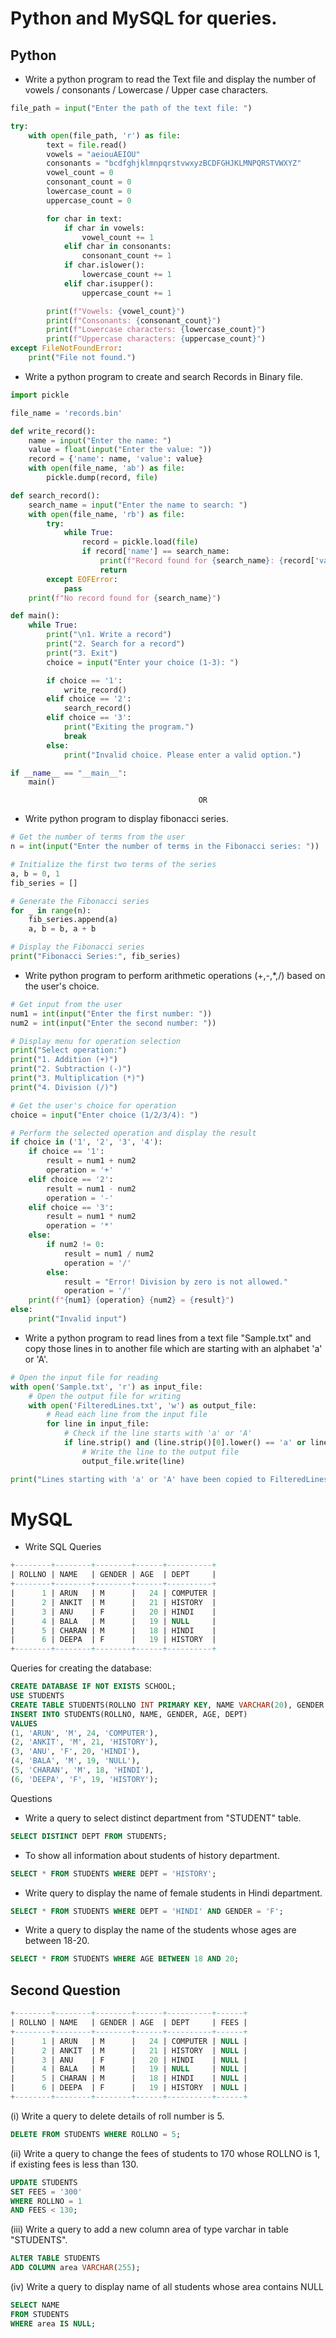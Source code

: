 
# Python and MySQL for queries.


## Python

* Write a python program to read the Text file and display the number of vowels / consonants / Lowercase / Upper case characters.

```python
file_path = input("Enter the path of the text file: ")

try:
    with open(file_path, 'r') as file:
        text = file.read()
        vowels = "aeiouAEIOU"
        consonants = "bcdfghjklmnpqrstvwxyzBCDFGHJKLMNPQRSTVWXYZ"
        vowel_count = 0
        consonant_count = 0
        lowercase_count = 0
        uppercase_count = 0

        for char in text:
            if char in vowels:
                vowel_count += 1
            elif char in consonants:
                consonant_count += 1
            if char.islower():
                lowercase_count += 1
            elif char.isupper():
                uppercase_count += 1

        print(f"Vowels: {vowel_count}")
        print(f"Consonants: {consonant_count}")
        print(f"Lowercase characters: {lowercase_count}")
        print(f"Uppercase characters: {uppercase_count}")
except FileNotFoundError:
    print("File not found.")
```

* Write a python program to create and search Records in Binary file.
```python
import pickle

file_name = 'records.bin'

def write_record():
    name = input("Enter the name: ")
    value = float(input("Enter the value: "))
    record = {'name': name, 'value': value}
    with open(file_name, 'ab') as file:
        pickle.dump(record, file)

def search_record():
    search_name = input("Enter the name to search: ")
    with open(file_name, 'rb') as file:
        try:
            while True:
                record = pickle.load(file)
                if record['name'] == search_name:
                    print(f"Record found for {search_name}: {record['value']}")
                    return
        except EOFError:
            pass
    print(f"No record found for {search_name}")

def main():
    while True:
        print("\n1. Write a record")
        print("2. Search for a record")
        print("3. Exit")
        choice = input("Enter your choice (1-3): ")

        if choice == '1':
            write_record()
        elif choice == '2':
            search_record()
        elif choice == '3':
            print("Exiting the program.")
            break
        else:
            print("Invalid choice. Please enter a valid option.")

if __name__ == "__main__":
    main()
```
                                              OR

* Write python program to display fibonacci series.
```python
# Get the number of terms from the user
n = int(input("Enter the number of terms in the Fibonacci series: "))

# Initialize the first two terms of the series
a, b = 0, 1
fib_series = []

# Generate the Fibonacci series
for _ in range(n):
    fib_series.append(a)
    a, b = b, a + b

# Display the Fibonacci series
print("Fibonacci Series:", fib_series)
```
* Write python program to perform arithmetic operations (+,-,*,/) based on the user's choice.

```python
# Get input from the user
num1 = int(input("Enter the first number: "))
num2 = int(input("Enter the second number: "))

# Display menu for operation selection
print("Select operation:")
print("1. Addition (+)")
print("2. Subtraction (-)")
print("3. Multiplication (*)")
print("4. Division (/)")

# Get the user's choice for operation
choice = input("Enter choice (1/2/3/4): ")

# Perform the selected operation and display the result
if choice in ('1', '2', '3', '4'):
    if choice == '1':
        result = num1 + num2
        operation = '+'
    elif choice == '2':
        result = num1 - num2
        operation = '-'
    elif choice == '3':
        result = num1 * num2
        operation = '*'
    else:
        if num2 != 0:
            result = num1 / num2
            operation = '/'
        else:
            result = "Error! Division by zero is not allowed."
            operation = '/'
    print(f"{num1} {operation} {num2} = {result}")
else:
    print("Invalid input")

```

* Write a python program to read lines from a text file "Sample.txt" and copy those lines in to another file which are starting with an alphabet 'a' or 'A'.

```python
# Open the input file for reading
with open('Sample.txt', 'r') as input_file:
    # Open the output file for writing
    with open('FilteredLines.txt', 'w') as output_file:
        # Read each line from the input file
        for line in input_file:
            # Check if the line starts with 'a' or 'A'
            if line.strip() and (line.strip()[0].lower() == 'a' or line.strip()[0].lower() == 'A'):
                # Write the line to the output file
                output_file.write(line)

print("Lines starting with 'a' or 'A' have been copied to FilteredLines.txt.")

```

# MySQL

* Write SQL Queries
```sql
+--------+--------+--------+------+----------+
| ROLLNO | NAME   | GENDER | AGE  | DEPT     |
+--------+--------+--------+------+----------+
|      1 | ARUN   | M      |   24 | COMPUTER |
|      2 | ANKIT  | M      |   21 | HISTORY  |
|      3 | ANU    | F      |   20 | HINDI    |
|      4 | BALA   | M      |   19 | NULL     |
|      5 | CHARAN | M      |   18 | HINDI    |
|      6 | DEEPA  | F      |   19 | HISTORY  |
+--------+--------+--------+------+----------+
```
Queries for creating the database:

```sql
CREATE DATABASE IF NOT EXISTS SCHOOL;
USE STUDENTS
CREATE TABLE STUDENTS(ROLLNO INT PRIMARY KEY, NAME VARCHAR(20), GENDER VARCHAR(3), AGE INT, DEPT VARCHAR(25));
INSERT INTO STUDENTS(ROLLNO, NAME, GENDER, AGE, DEPT)
VALUES
(1, 'ARUN', 'M', 24, 'COMPUTER'),
(2, 'ANKIT', 'M', 21, 'HISTORY'),
(3, 'ANU', 'F', 20, 'HINDI'),
(4, 'BALA', 'M', 19, 'NULL'),
(5, 'CHARAN', 'M', 18, 'HINDI'),
(6, 'DEEPA', 'F', 19, 'HISTORY');
```
Questions
* Write a query to select distinct department from "STUDENT" table.
```sql
SELECT DISTINCT DEPT FROM STUDENTS;
```
* To show all information about students of history department.
```sql
SELECT * FROM STUDENTS WHERE DEPT = 'HISTORY';
```
* Write query to display the name of female students in Hindi department.
```sql
SELECT * FROM STUDENTS WHERE DEPT = 'HINDI' AND GENDER = 'F';
```
* Write a query to display the name of the students whose ages are between 18-20.
```sql
SELECT * FROM STUDENTS WHERE AGE BETWEEN 18 AND 20;
```
## Second Question
```sql
+--------+--------+--------+------+----------+------+
| ROLLNO | NAME   | GENDER | AGE  | DEPT     | FEES |
+--------+--------+--------+------+----------+------+
|      1 | ARUN   | M      |   24 | COMPUTER | NULL |
|      2 | ANKIT  | M      |   21 | HISTORY  | NULL |
|      3 | ANU    | F      |   20 | HINDI    | NULL |
|      4 | BALA   | M      |   19 | NULL     | NULL |
|      5 | CHARAN | M      |   18 | HINDI    | NULL |
|      6 | DEEPA  | F      |   19 | HISTORY  | NULL |
+--------+--------+--------+------+----------+------+
```
(i) Write a query to delete details of roll number is 5.
```sql
DELETE FROM STUDENTS WHERE ROLLNO = 5;
```
(ii) Write a query to change the fees of students to 170 whose ROLLNO is 1, if existing fees is less than 130.
```sql
UPDATE STUDENTS
SET FEES = '300'
WHERE ROLLNO = 1
AND FEES < 130;
```
(iii) Write a query to add a new column area of type varchar in table "STUDENTS".
```sql
ALTER TABLE STUDENTS
ADD COLUMN area VARCHAR(255);
```
(iv) Write a query to display name of all students whose area contains NULL
```sql
SELECT NAME
FROM STUDENTS
WHERE area IS NULL;
```

